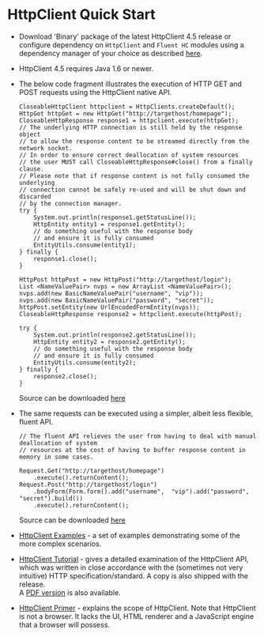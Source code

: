 <!--
    Licensed to the Apache Software Foundation (ASF) under one
    or more contributor license agreements.  See the NOTICE file
    distributed with this work for additional information
    regarding copyright ownership.  The ASF licenses this file
    to you under the Apache License, Version 2.0 (the
    "License"); you may not use this file except in compliance
    with the License.  You may obtain a copy of the License at
    
      http://www.apache.org/licenses/LICENSE-2.0
    
    Unless required by applicable law or agreed to in writing,
    software distributed under the License is distributed on an
    "AS IS" BASIS, WITHOUT WARRANTIES OR CONDITIONS OF ANY
    KIND, either express or implied.  See the License for the
    specific language governing permissions and limitations
    under the License.
-->

HttpClient Quick Start
======================

- Download 'Binary' package of the latest HttpClient 4.5 release or configure dependency on `HttpClient` and `Fluent HC`
  modules using a dependency manager of your choice as described [here](download.md).

- HttpClient 4.5 requires Java 1.6 or newer.

- The below code fragment illustrates the execution of HTTP GET and POST requests using the HttpClient native API.

    ```
    CloseableHttpClient httpclient = HttpClients.createDefault();
    HttpGet httpGet = new HttpGet("http://targethost/homepage");
    CloseableHttpResponse response1 = httpclient.execute(httpGet);
    // The underlying HTTP connection is still held by the response object
    // to allow the response content to be streamed directly from the network socket.
    // In order to ensure correct deallocation of system resources
    // the user MUST call CloseableHttpResponse#close() from a finally clause.
    // Please note that if response content is not fully consumed the underlying
    // connection cannot be safely re-used and will be shut down and discarded
    // by the connection manager. 
    try {
        System.out.println(response1.getStatusLine());
        HttpEntity entity1 = response1.getEntity();
        // do something useful with the response body
        // and ensure it is fully consumed
        EntityUtils.consume(entity1);
    } finally {
        response1.close();
    }
    
    HttpPost httpPost = new HttpPost("http://targethost/login");
    List <NameValuePair> nvps = new ArrayList <NameValuePair>();
    nvps.add(new BasicNameValuePair("username", "vip"));
    nvps.add(new BasicNameValuePair("password", "secret"));
    httpPost.setEntity(new UrlEncodedFormEntity(nvps));
    CloseableHttpResponse response2 = httpclient.execute(httpPost);
    
    try {
        System.out.println(response2.getStatusLine());
        HttpEntity entity2 = response2.getEntity();
        // do something useful with the response body
        // and ensure it is fully consumed
        EntityUtils.consume(entity2);
    } finally {
        response2.close();
    }
    ```

  Source can be
  downloaded [here](https://github.com/apache/httpcomponents-client/blob/4.5.x/httpclient/src/examples/org/apache/http/examples/client/QuickStart.java)

- The same requests can be executed using a simpler, albeit less flexible, fluent API.

    ```
    // The fluent API relieves the user from having to deal with manual deallocation of system
    // resources at the cost of having to buffer response content in memory in some cases.
    
    Request.Get("http://targethost/homepage")
        .execute().returnContent();
    Request.Post("http://targethost/login")
        .bodyForm(Form.form().add("username",  "vip").add("password",  "secret").build())
        .execute().returnContent();
    ```

  Source can be
  downloaded [here](https://github.com/apache/httpcomponents-client/blob/4.5.x/fluent-hc/src/examples/org/apache/http/client/fluent/FluentQuickStart.java)

- [HttpClient Examples](examples.md) - a set of examples demonstrating some of the more complex scenarios.

- [HttpClient Tutorial](./current/tutorial/html/) - gives a detailed examination of the HttpClient API, which was
  written in close accordance with the (sometimes not very intuitive)
  HTTP specification/standard. A copy is also shipped with the release.  
  A [PDF version](./current/tutorial/pdf/httpclient-tutorial.pdf) is also available.

- [HttpClient Primer](./primer.html) - explains the scope of HttpClient. Note that HttpClient is not a browser. It lacks
  the UI, HTML renderer and a JavaScript engine that a browser will possess.   
